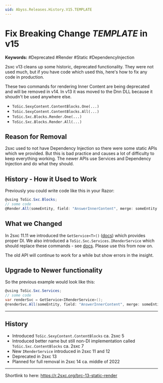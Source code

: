 ```yaml
---
uid: Abyss.Releases.History.V15.TEMPLATE
---
```


# Fix Breaking Change _TEMPLATE_ in v15

**Keywords:** #Deprecated #Render #Static #DependencyInjection

2sxc v13 cleans up some historic, deprecated functionality. They were not used much, but if you have code which used this, here's how to fix any code in production. 

These two commands for rendering Inner Content are being deprecated and will be removed in v14. In v13 it was moved to the Dnn DLL because it shoudn't be used anywhere else. 

* `ToSic.SexyContent.ContentBlocks.One(...)`
* `ToSic.SexyContent.ContentBlocks.All(...)`
* `ToSic.Sxc.Blocks.Render.One(...)`
* `ToSic.Sxc.Blocks.Render.All(...)`

## Reason for Removal

2sxc used to not have Dependency Injection so there were some static APIs which we provided. 
But this is bad practice and causes a lot of difficulty to keep everything working. 
The newer APIs use Services and Dependency Injection and do what they should. 

## History - How it Used to Work

Previously you could write code like this in your Razor:

```csharp
@using ToSic.Sxc.Blocks;
// some code
@Render.All(someEntity, field: "AnswerInnerContent", merge: someEntity.Answer)
```

## What we Changed

In 2sxc 11.11 we introduced the `GetService<T>()` ([docs](xref:ToSic.Sxc.Code.IDynamicCode.GetService*)) which provides proper DI.
We also introduced a `ToSic.Sxc.Services.IRenderService` which should replace these commands - see [docs](xref:ToSic.Sxc.Services.IRenderService).
Please use this from now on.

The old API will continue to work for a while but show errors in the insight. 


## Upgrade to Newer functionality

So the previous example would look like this:

```csharp
@using ToSic.Sxc.Services;
// some code
var renderSvc = GetService<IRenderService>();
@renderSvc.All(someEntity, field: "AnswerInnerContent", merge: someEntity.Answer)
```

---

## History

* Introduced `ToSic.SexyContent.ContentBlocks` ca. 2sxc 5
* Introduced better name but still non-DI implementation called `ToSic.Sxc.ContentBlocks` ca. 2sxc 7
* New `IRenderService` introduced in 2sxc 11 and 12
* Deprecated in 2sxc 13
* Planned for full removal in 2sxc 14 ca. middle of 2022

---

Shortlink to here: https://r.2sxc.org/brc-13-static-render